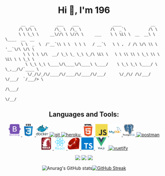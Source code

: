 <h1 align="center">Hi 👋, I'm 196</h1>


```
       __  __          ___    ___               ____             __                  
      /\ \/\ \        /\_ \  /\_ \             /\  _`\          /\ \                 
      \ \ \_\ \     __\//\ \ \//\ \     ___    \ \ \L\ \  __  __\ \ \____  __  __    
       \ \  _  \  /'__`\\ \ \  \ \ \   / __`\   \ \ ,  / /\ \/\ \\ \ '__`\/\ \/\ \   
        \ \ \ \ \/\  __/ \_\ \_ \_\ \_/\ \L\ \   \ \ \\ \\ \ \_\ \\ \ \L\ \ \ \_\ \  
         \ \_\ \_\ \____\/\____\/\____\ \____/    \ \_\ \_\ \____/ \ \_,__/\/`____ \ 
          \/_/\/_/\/____/\/____/\/____/\/___/      \/_/\/ /\/___/   \/___/  `/___/> \
                                                                               /\___/
                                                                               \/__/ 
```


<h2 align="center">Languages and Tools:</h3>
<p align="center"> <a href="https://getbootstrap.com" target="_blank" rel="noreferrer"> <img src="https://raw.githubusercontent.com/devicons/devicon/master/icons/bootstrap/bootstrap-plain-wordmark.svg" alt="bootstrap" width="40" height="40"/>  <a href="https://www.w3schools.com/css/" target="_blank" rel="noreferrer"> <img src="https://raw.githubusercontent.com/devicons/devicon/master/icons/css3/css3-original-wordmark.svg" alt="css3" width="40" height="40"/> </a> <a href="https://www.docker.com/" target="_blank" rel="noreferrer"> <img src="https://raw.githubusercontent.com/devicons/devicon/master/icons/docker/docker-original-wordmark.svg" alt="docker" width="40" height="40"/> </a> <a href="https://git-scm.com/" target="_blank" rel="noreferrer"> <img src="https://www.vectorlogo.zone/logos/git-scm/git-scm-icon.svg" alt="git" width="40" height="40"/> </a> <a href="https://heroku.com" target="_blank" rel="noreferrer"> <img src="https://www.vectorlogo.zone/logos/heroku/heroku-icon.svg" alt="heroku" width="40" height="40"/> </a> <a href="https://www.w3.org/html/" target="_blank" rel="noreferrer"> <img src="https://raw.githubusercontent.com/devicons/devicon/master/icons/html5/html5-original-wordmark.svg" alt="html5" width="40" height="40"/> </a> <a href="https://developer.mozilla.org/en-US/docs/Web/JavaScript" target="_blank" rel="noreferrer"> <img src="https://raw.githubusercontent.com/devicons/devicon/master/icons/javascript/javascript-original.svg" alt="javascript" width="40" height="40"/> </a> <a href="https://www.mysql.com/" target="_blank" rel="noreferrer"> <img src="https://raw.githubusercontent.com/devicons/devicon/master/icons/mysql/mysql-original-wordmark.svg" alt="mysql" width="40" height="40"/> </a> <a href="https://www.postgresql.org" target="_blank" rel="noreferrer"> <img src="https://raw.githubusercontent.com/devicons/devicon/master/icons/postgresql/postgresql-original-wordmark.svg" alt="postgresql" width="40" height="40"/> </a> <a href="https://postman.com" target="_blank" rel="noreferrer"> <img src="https://www.vectorlogo.zone/logos/getpostman/getpostman-icon.svg" alt="postman" width="40" height="40"/> </a> <a href="https://rubyonrails.org" target="_blank" rel="noreferrer"> <img src="https://raw.githubusercontent.com/devicons/devicon/master/icons/rails/rails-original-wordmark.svg" alt="rails" width="40" height="40"/> </a> <a href="https://reactjs.org/" target="_blank" rel="noreferrer"> <img src="https://raw.githubusercontent.com/devicons/devicon/master/icons/react/react-original-wordmark.svg" alt="react" width="40" height="40"/> </a> <a href="https://www.ruby-lang.org/en/" target="_blank" rel="noreferrer"> <img src="https://raw.githubusercontent.com/devicons/devicon/master/icons/ruby/ruby-original.svg" alt="ruby" width="40" height="40"/> </a> <a href="https://www.typescriptlang.org/" target="_blank" rel="noreferrer"> <img src="https://raw.githubusercontent.com/devicons/devicon/master/icons/typescript/typescript-original.svg" alt="typescript" width="40" height="40"/> </a> <a href="https://vuejs.org/" target="_blank" rel="noreferrer"> <img src="https://raw.githubusercontent.com/devicons/devicon/master/icons/vuejs/vuejs-original-wordmark.svg" alt="vuejs" width="40" height="40"/> </a> <a href="https://vuetifyjs.com/en/" target="_blank" rel="noreferrer"> <img src="https://bestofjs.org/logos/vuetify.svg" alt="vuetify" width="40" height="40"/> </a> </p>

<div align="center">

![](http://github-profile-summary-cards.vercel.app/api/cards/profile-details?username=chen-196-hub&theme=2077)
![](http://github-profile-summary-cards.vercel.app/api/cards/repos-per-language?username=chen-196-hub&theme=2077)
![](http://github-profile-summary-cards.vercel.app/api/cards/most-commit-language?username=chen-196-hub&theme=2077)

![Anurag's GitHub stats](https://github-readme-stats.vercel.app/api?username=chen-196-hub&count_private=true&show_icons=true&theme=dark)[![GitHub Streak](https://streak-stats.demolab.com?user=chen-196-hub&theme=dark)](https://git.io/streak-stats)


</div>




